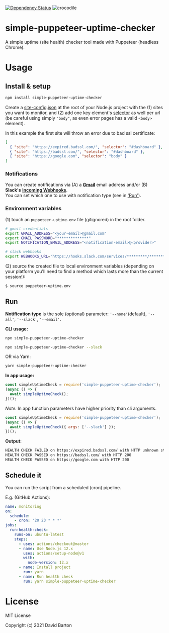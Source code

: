 [![Dependency Status](https://david-dm.org/theDavidBarton/simple-puppeteer-uptime-checker.svg)](https://david-dm.org/theDavidBarton/simple-puppeteer-uptime-checker)
![crocodile](https://img.shields.io/badge/crocodiles_in_the_basement-%F0%9F%90%8A_yes-orange.svg)

# simple-puppeteer-uptime-checker

A simple uptime (site health) checker tool made with Puppeteer (headless Chrome).

# Usage

## Install & setup

```bash
npm install simple-puppeteer-uptime-checker
```

Create a [site-config.json](./site-config.json) at the root of your Node.js project with the (1) sites you want to monitor, and (2) add one key element's [selector](https://developer.mozilla.org/en-US/docs/Learn/CSS/Building_blocks/Selectors) as well per url (be careful using simply `"body"`, as even error pages has a valid `<body>` element).

In this example the first site will throw an error due to bad ssl certificate:

```json
[
  { "site": "https://expired.badssl.com/", "selector": "#dashboard" },
  { "site": "https://badssl.com/", "selector": "#dashboard" },
  { "site": "https://google.com", "selector": "body" }
]
```

### Notifications

You can create notifications via (A) a [**Gmail**](https://www.google.com/gmail/) email address and/or (B) **Slack's** [**Incoming Webhooks**](https://api.slack.com/messaging/webhooks).  
You can set which one to use with notification type (see in ['Run'](#run)).

### Environment variables

(1) touch an `puppeteer-uptime.env` file (gitignored) in the root folder.

```bash
# gmail credentials
export GMAIL_ADDRESS="<your-email>@gmail.com"
export GMAIL_PASSWORD="**************"
export NOTIFICATION_EMAIL_ADDRESS="<notification-email>@<provider>"

# slack webhooks
export WEBHOOKS_URL="https://hooks.slack.com/services/*********/*********/************************"
```

(2) source the created file to local environment variables (depending on your platform you'll need to find a method which lasts more than the current session!):

```bash
$ source puppeteer-uptime.env
```

## Run

**Notification type** is the sole (optional) parameter: `'--none'`(default), `'--all'`, `'--slack'`, `'--email'`.

**CLI usage:**

```bash
npx simple-puppeteer-uptime-checker
```

```bash
npx simple-puppeteer-uptime-checker --slack
```

OR via Yarn:

```bash
yarn simple-puppeteer-uptime-checker
```

**In app usage:**

```javascript
const simpleUptimeCheck = require('simple-puppeteer-uptime-checker');
(async () => {
  await simpleUptimeCheck();
})();
```

_Note:_ In app function parameters have higher priority than cli arguments.

```javascript
const simpleUptimeCheck = require('simple-puppeteer-uptime-checker');
(async () => {
  await simpleUptimeCheck({ args: ['--slack'] });
})();
```

**Output:**

```bash
HEALTH CHECK FAILED on https://expired.badssl.com/ with HTTP unknown status (Error)
HEALTH CHECK PASSED on https://badssl.com/ with HTTP 200
HEALTH CHECK PASSED on https://google.com with HTTP 200
```

## Schedule it

You can run the script from a scheduled (cron) pipeline.

E.g. (GitHub Actions):

```yml
name: monitoring
on:
  schedule:
    - cron: '20 23 * * *'
jobs:
  run-health-check:
    runs-on: ubuntu-latest
    steps:
      - uses: actions/checkout@master
      - name: Use Node.js 12.x
        uses: actions/setup-node@v1
        with:
          node-version: 12.x
      - name: Install project
        run: yarn
      - name: Run health check
        run: yarn simple-puppeteer-uptime-checker
```

# License

MIT License

Copyright (c) 2021 David Barton
